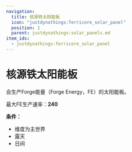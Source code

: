 ```yaml
---
navigation:
  title: 核源铁太阳能板
  icon: "justdynathings:ferricore_solar_panel"
  position: 1
  parent: justdynathings:solar_panels.md
item_ids:
  - justdynathings:ferricore_solar_panel
---
```


# 核源铁太阳能板

会生产Forge能量（Forge Energy，FE）的太阳能板。

最大FE生产速率：**240**

**条件：**
- 维度为主世界
- 露天
- 日间

<BlockImage id="justdynathings:ferricore_solar_panel" scale="4.0"/>

<Recipe id="justdynathings:ferricore_solar_panel" />